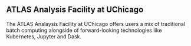 ## ATLAS Analysis Facility at UChicago

The ATLAS Analaysis Facility at UChicago offers users a mix of traditional batch computing alongside of forward-looking technologies like Kubernetes, Jupyter and Dask.
